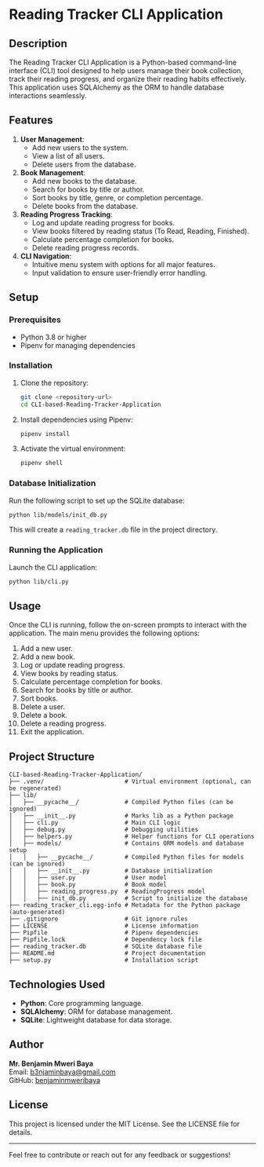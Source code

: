 # Reading Tracker CLI Application

## Description
The Reading Tracker CLI Application is a Python-based command-line interface (CLI) tool designed to help users manage their book collection, track their reading progress, and organize their reading habits effectively. This application uses SQLAlchemy as the ORM to handle database interactions seamlessly.

## Features
1. **User Management**:
   - Add new users to the system.
   - View a list of all users.
   - Delete users from the database.
2. **Book Management**:
   - Add new books to the database.
   - Search for books by title or author.
   - Sort books by title, genre, or completion percentage.
   - Delete books from the database.
3. **Reading Progress Tracking**:
   - Log and update reading progress for books.
   - View books filtered by reading status (To Read, Reading, Finished).
   - Calculate percentage completion for books.
   - Delete reading progress records.
4. **CLI Navigation**:
   - Intuitive menu system with options for all major features.
   - Input validation to ensure user-friendly error handling.

## Setup
### Prerequisites
- Python 3.8 or higher
- Pipenv for managing dependencies

### Installation
1. Clone the repository:
   ```bash
   git clone <repository-url>
   cd CLI-based-Reading-Tracker-Application
   ```
2. Install dependencies using Pipenv:
   ```bash
   pipenv install
   ```
3. Activate the virtual environment:
   ```bash
   pipenv shell
   ```

### Database Initialization
Run the following script to set up the SQLite database:
```bash
python lib/models/init_db.py
```
This will create a `reading_tracker.db` file in the project directory.

### Running the Application
Launch the CLI application:
```bash
python lib/cli.py
```

## Usage
Once the CLI is running, follow the on-screen prompts to interact with the application. The main menu provides the following options:
1. Add a new user.
2. Add a new book.
3. Log or update reading progress.
4. View books by reading status.
5. Calculate percentage completion for books.
6. Search for books by title or author.
7. Sort books.
8. Delete a user.
9. Delete a book.
10. Delete a reading progress.
0. Exit the application.

## Project Structure
```
CLI-based-Reading-Tracker-Application/
├── .venv/                       # Virtual environment (optional, can be regenerated)
├── lib/
│   ├── __pycache__/             # Compiled Python files (can be ignored)
│   ├── __init__.py              # Marks lib as a Python package
│   ├── cli.py                   # Main CLI logic
│   ├── debug.py                 # Debugging utilities
│   ├── helpers.py               # Helper functions for CLI operations
│   ├── models/                  # Contains ORM models and database setup
│   │   ├── __pycache__/         # Compiled Python files for models (can be ignored)
│   │   ├── __init__.py          # Database initialization
│   │   ├── user.py              # User model
│   │   ├── book.py              # Book model
│   │   ├── reading_progress.py  # ReadingProgress model
│   │   ├── init_db.py           # Script to initialize the database
├── reading_tracker_cli.egg-info # Metadata for the Python package (auto-generated)
├── .gitignore                   # Git ignore rules
├── LICENSE                      # License information
├── Pipfile                      # Pipenv dependencies
├── Pipfile.lock                 # Dependency lock file
├── reading_tracker.db           # SQLite database file
├── README.md                    # Project documentation
├── setup.py                     # Installation script

```

## Technologies Used
- **Python**: Core programming language.
- **SQLAlchemy**: ORM for database management.
- **SQLite**: Lightweight database for data storage.

## Author
**Mr. Benjamin Mweri Baya**  
Email: [b3njaminbaya@gmail.com](mailto:benjaminbaya@gmail.com)  
GitHub: [benjaminmweribaya](https://github.com/benjaminmweribaya)  

## License
This project is licensed under the MIT License. See the LICENSE file for details.

---
Feel free to contribute or reach out for any feedback or suggestions!

